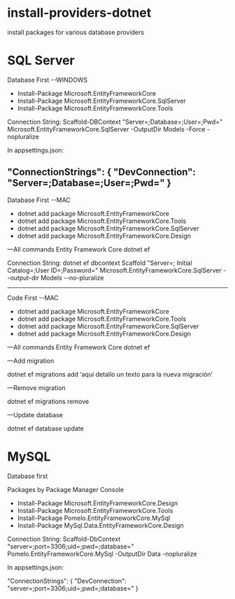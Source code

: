 # install-providers-dotnet
install packages for various database providers


# SQL Server
Database First --WINDOWS

* Install-Package Microsoft.EntityFrameworkCore
* Install-Package Microsoft.EntityFrameworkCore.SqlServer
* Install-Package Microsoft.EntityFrameworkCore.Tools

Connection String:
Scaffold-DBContext "Server=<your-server-database>;Database=<your-name-database>;User=<your-user-database>;Pwd=<your-password-database>" Microsoft.EntityFrameworkCore.SqlServer -OutputDir Models -Force -nopluralize

In appsettings.json: 

  "ConnectionStrings": {
    "DevConnection": "Server=<your-server-database>;Database=<your-name-database>;User=<your-user-database>;Pwd=<your-password-database>"
  }
------------------------------------------------------------------------------------------------------  
 Database First --MAC
 
* dotnet add package Microsoft.EntityFrameworkCore
* dotnet add package Microsoft.EntityFrameworkCore.Tools
* dotnet add package Microsoft.EntityFrameworkCore.SqlServer
* dotnet add package Microsoft.EntityFrameworkCore.Design

—All commands Entity Framework Core
dotnet ef

Connection String:
dotnet ef dbcontext Scaffold "Server=<your-server-database>; Initial Catalog=<your-name-database>;User ID=<your-user-database>;Password=<your-password-database>" Microsoft.EntityFrameworkCore.SqlServer --output-dir Models --no-pluralize

------------------------------------------------------------------------------------------------------
Code First --MAC
* dotnet add package Microsoft.EntityFrameworkCore
* dotnet add package Microsoft.EntityFrameworkCore.Tools
* dotnet add package Microsoft.EntityFrameworkCore.SqlServer
* dotnet add package Microsoft.EntityFrameworkCore.Design

—All commands Entity Framework Core
dotnet ef

—Add migration
  
dotnet ef migrations add ‘aquí detallo un texto para la nueva migración’
  
—Remove migration
  
dotnet ef migrations remove
  
—Update database
  
dotnet ef database update


# MySQL
Database first


Packages by Package Manager Console
* Install-Package Microsoft.EntityFrameworkCore.Design
* Install-Package Microsoft.EntityFrameworkCore.Tools
* Install-Package Pomelo.EntityFrameworkCore.MySql
* Install-Package MySql.Data.EntityFrameworkCore.Design

Connection String:
Scaffold-DbContext "server=<your-server-database>;port=3306;uid=<your-user-database>;pwd=<your-password-database>;database=<your-name-database>" Pomelo.EntityFrameworkCore.MySql -OutputDir Data -nopluralize

In appsettings.json: 

  "ConnectionStrings": {
    "DevConnection": "server=<your-server-database>;port=3306;uid=<your-user-database>;pwd=<your-password-database>;database=<your-name-database>" 
  }
